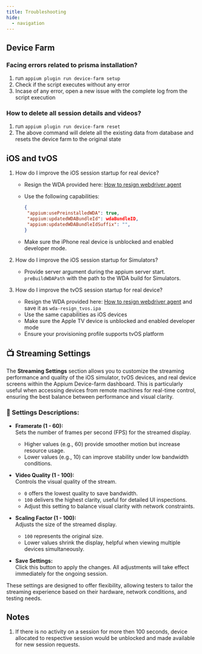 ```yaml
---
title: Troubleshooting
hide:
  - navigation
---
```


## Device Farm

### Facing errors related to prisma installation?

1. run `appium plugin run device-farm setup`
2. Check if the script executes without any error
3. Incase of any error, open a new issue with the complete log from the script execution

### How to delete all session details and videos?

1. run `appium plugin run device-farm reset`
2. The above command will delete all the existing data from database and resets the device farm to the original state

## iOS and tvOS

1. How do I improve the iOS session startup for real device?

   - Resign the WDA provided here: [How to resign webdriver agent](/ios-signing)
   - Use the following capabilities:

     ```json
     {
      "appium:usePreinstalledWDA": true,
      "appium:updatedWDABundleId": wdaBundleID,
      "appium:updatedWDABundleIdSuffix": "",
     }
     ```

   - Make sure the iPhone real device is unblocked and enabled developer mode.

2. How do I improve the iOS session startup for Simulators?
   - Provide server argument during the appium server start. `preBuildWDAPath` with the path to the WDA build for Simulators.

3. How do I improve the tvOS session startup for real device?

   - Resign the WDA provided here: [How to resign webdriver agent](/ios-signing) and save it as `wda-resign_tvos.ipa`
   - Use the same capabilities as iOS devices
   - Make sure the Apple TV device is unblocked and enabled developer mode
   - Ensure your provisioning profile supports tvOS platform

## 📺 Streaming Settings

The **Streaming Settings** section allows you to customize the streaming performance and quality of the iOS simulator, tvOS devices, and real device screens within the Appium Device-farm dashboard. This is particularly useful when accessing devices from remote machines for real-time control, ensuring the best balance between performance and visual clarity.

### 🔧 Settings Descriptions:

- **Framerate (1 - 60):**  
  Sets the number of frames per second (FPS) for the streamed display.

  - Higher values (e.g., 60) provide smoother motion but increase resource usage.
  - Lower values (e.g., 10) can improve stability under low bandwidth conditions.

- **Video Quality (1 - 100):**  
  Controls the visual quality of the stream.

  - `0` offers the lowest quality to save bandwidth.
  - `100` delivers the highest clarity, useful for detailed UI inspections.
  - Adjust this setting to balance visual clarity with network constraints.

- **Scaling Factor (1 - 100):**  
  Adjusts the size of the streamed display.

  - `100` represents the original size.
  - Lower values shrink the display, helpful when viewing multiple devices simultaneously.

- **Save Settings:**  
  Click this button to apply the changes. All adjustments will take effect immediately for the ongoing session.

These settings are designed to offer flexibility, allowing testers to tailor the streaming experience based on their hardware, network conditions, and testing needs.

## Notes

1. If there is no activity on a session for more then 100 seconds, device allocated to respective session would be unblocked and made available for new session requests.
